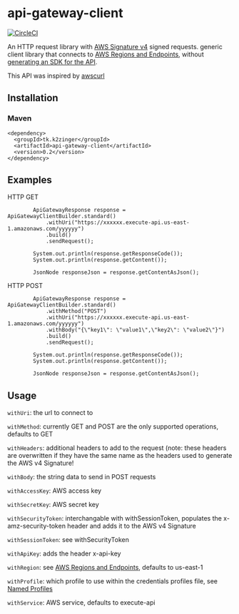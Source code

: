 # api-gateway-client
[![CircleCI](https://circleci.com/gh/k2zinger/api-gateway-client.svg?style=svg)](https://circleci.com/gh/k2zinger/api-gateway-client)

An HTTP request library with [AWS Signature v4](http://docs.aws.amazon.com/general/latest/gr/signing_aws_api_requests.html) signed requests.
 generic client library that connects to [AWS Regions and Endpoints](https://docs.aws.amazon.com/general/latest/gr/rande.html), without [generating an SDK for the API](https://docs.aws.amazon.com/apigateway/latest/developerguide/how-to-generate-sdk.html).

This API was inspired by [awscurl](https://github.com/okigan/awscurl)

## Installation
### Maven
```
<dependency>
  <groupId>tk.k2zinger</groupId>
  <artifactId>api-gateway-client</artifactId>
  <version>0.2</version>
</dependency>
```

## Examples

HTTP GET
```
        ApiGatewayResponse response = ApiGatewayClientBuilder.standard()
            .withUri("https://xxxxxx.execute-api.us-east-1.amazonaws.com/yyyyyy")
            .build()
            .sendRequest();

        System.out.println(response.getResponseCode());
        System.out.println(response.getContent());
        
        JsonNode responseJson = response.getContentAsJson();
```

HTTP POST
```
        ApiGatewayResponse response = ApiGatewayClientBuilder.standard()
            .withMethod("POST")
            .withUri("https://xxxxxx.execute-api.us-east-1.amazonaws.com/yyyyyy")
            .withBody("{\"key1\": \"value1\",\"key2\": \"value2\"}")
            .build()
            .sendRequest();

        System.out.println(response.getResponseCode());
        System.out.println(response.getContent());
        
        JsonNode responseJson = response.getContentAsJson();
```


## Usage

`withUri`: the url to connect to

`withMethod`: currently GET and POST are the only supported operations, defaults to GET

`withHeaders`: additional headers to add to the request (note: these headers are overwritten if they have the same name as the headers used to generate the AWS v4 Signature!

`withBody`: the string data to send in POST requests

`withAccessKey`: AWS access key

`withSecretKey`: AWS secret key

`withSecurityToken`: interchangable with withSessionToken, populates the x-amz-security-token header and adds it to the AWS v4 Signature

`withSessionToken`: see withSecurityToken

`withApiKey`: adds the header x-api-key

`withRegion`: see [AWS Regions and Endpoints](https://docs.aws.amazon.com/general/latest/gr/rande.html), defaults to us-east-1

`withProfile`: which profile to use within the credentials profiles file, see [Named Profiles](https://docs.aws.amazon.com/cli/latest/userguide/cli-multiple-profiles.html)

`withService`: AWS service, defaults to execute-api
